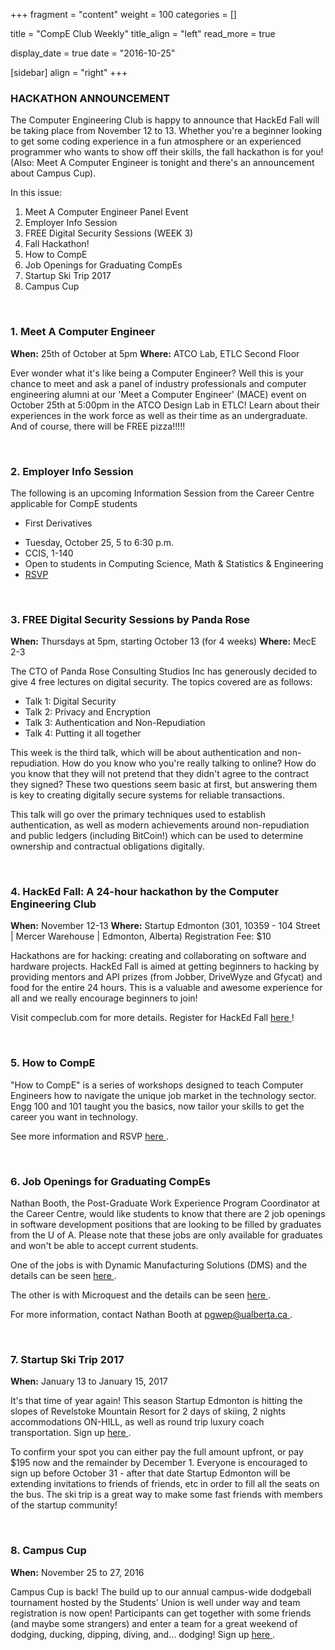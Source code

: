 
+++
fragment = "content"
weight = 100
categories = []

title = "CompE Club Weekly"
title_align = "left"
read_more = true

display_date = true
date = "2016-10-25" 

[sidebar]
  align = "right"
+++
### HACKATHON ANNOUNCEMENT


The Computer Engineering Club is happy to announce that HackEd Fall will be taking place from November 12 to 13. Whether you're a beginner looking to get some coding experience in a fun atmosphere or an experienced programmer who wants to show off their skills, the fall hackathon is for you! (Also: Meet A Computer Engineer is tonight and there's an announcement about Campus Cup).

In this issue:
1. Meet A Computer Engineer Panel Event
2. Employer Info Session
3. FREE Digital Security Sessions (WEEK 3)
4. Fall Hackathon!
5. How to CompE
6. Job Openings for Graduating CompEs
7. Startup Ski Trip 2017
8. Campus Cup

</br>

### 1. Meet A Computer Engineer


**When:**  25th of October at 5pm
**Where:** ATCO Lab, ETLC Second Floor

Ever wonder what it's like being a Computer Engineer?
Well this is your chance to meet and ask a panel of industry professionals and computer engineering alumni at our 'Meet a Computer Engineer' (MACE) event on October 25th at 5:00pm in the ATCO Design Lab in ETLC! Learn about their experiences in the work force as well as their time as an undergraduate. And of course, there will be FREE pizza!!!!!

</br>

### 2. Employer Info Session

The following is an upcoming Information Session from the Career Centre applicable for CompE students
* First Derivatives
+ Tuesday, October 25, 5 to 6:30 p.m.
+ CCIS, 1-140
+ Open to students in Computing Science, Math & Statistics & Engineering
+ [RSVP ](http://compeclub.us9.list-manage2.com/track/click?u=25f7181ad1da5b9eef1f7deea&id=be8b12130a&e=5ed82361f6)

</br>

### 3. FREE Digital Security Sessions by Panda Rose

**When:** Thursdays at 5pm, starting October 13 (for 4 weeks)
**Where:** MecE 2-3

The CTO of Panda Rose Consulting Studios Inc has generously decided to give 4 free lectures on digital security. The topics covered are as follows:
* Talk 1: Digital Security
* Talk 2: Privacy and Encryption
* Talk 3: Authentication and Non-Repudiation
* Talk 4: Putting it all together

This week is the third talk, which will be about authentication and non-repudiation.  How do you know who you're really talking to online? How do you know that they will not pretend that they didn't agree to the contract they signed? These two questions seem basic at first, but answering them is key to creating digitally secure systems for reliable transactions.

This talk will go over the primary techniques used to establish authentication, as well as modern achievements around non-repudiation and public ledgers (including BitCoin!) which can be used to determine ownership and contractual obligations digitally.

</br>

### 4. HackEd Fall: A 24-hour hackathon by the Computer Engineering Club
**When:** November 12-13
**Where:** Startup Edmonton (301, 10359 - 104 Street | Mercer Warehouse |  Edmonton, Alberta)
Registration Fee: $10

Hackathons are for hacking: creating and collaborating on software and hardware projects. HackEd Fall is aimed at getting beginners to hacking by providing mentors and API prizes (from Jobber, DriveWyze and Gfycat) and food for the entire 24 hours. This is a valuable and awesome experience for all and we really encourage beginners to join!

Visit compeclub.com for more details. Register for HackEd Fall [here ](https://compeclub.typeform.com/to/lqxHyD) !

</br>

### 5. How to CompE


"How to CompE" is a series of workshops designed to teach Computer Engineers how to navigate the unique job market in the technology sector. Engg 100 and 101 taught you the basics, now tailor your skills to get the career you want in technology.

See more information and RSVP [here ](https://www.eventbrite.ca/e/how-to-compe-workshops-tickets-28848730329) .

</br>

### 6. Job Openings for Graduating CompEs


Nathan Booth, the Post-Graduate Work Experience Program Coordinator at the Career Centre, would like students to know that there are 2 job openings in software development positions that are looking to be filled by graduates from the U of A. Please note that these jobs are only available for graduates and won't be able to accept current students.

One of the jobs is with Dynamic Manufacturing Solutions (DMS) and the details can be seen [here ](https://drive.google.com/a/ualberta.ca/file/d/0B2glo4nix35NV0pFWUZCdnZrajNqdlBFWUdKanllSy1uaGM0/view?usp=sharing) .

The other is with Microquest and the details can be seen [here ](https://drive.google.com/a/ualberta.ca/file/d/0B2glo4nix35NczdVbG9iTXAzSmtDUkdXbFVGTjNHVUNlZWpZ/view?usp=sharing) .

For more information, contact Nathan Booth at [pgwep@ualberta.ca ](mailto:pgwep@ualberta.ca) .

</br>

### 7. Startup Ski Trip 2017

**When:** January 13 to January 15, 2017

It's that time of year again! This season Startup Edmonton is hitting the slopes of Revelstoke Mountain Resort for 2 days of skiing, 2 nights accommodations ON-HILL, as well as round trip luxury coach transportation. Sign up [here ](http://t.sidekickopen06.com/e1t/c/5/f18dQhb0S7lC8dDMPbW2n0x6l2B9nMJW7t5XZs1pgFyCW5wvqWg7fKcYgW3MPft-56dJpzf3G26KH02?t=https%3A%2F%2Fwww.backsidetours.com%2Ftrip%2FCSTU16-S1701&si=5444193433157632π=929db311-1f27-4b22-aede-fefadc458f3f) .

To confirm your spot you can either pay the full amount upfront, or pay $195 now and the remainder by December 1. Everyone is encouraged to sign up before October 31 - after that date Startup Edmonton will be extending invitations to friends of friends, etc in order to fill all the seats on the bus. The ski trip is a great way to make some fast friends with members of the startup community!

</br>

### 8. Campus Cup

**When:** November 25 to 27, 2016

Campus Cup is back! The build up to our annual campus-wide dodgeball tournament hosted by the Students' Union is well under way and team registration is now open! Participants can get together with some friends (and maybe some strangers) and enter a team for a great weekend of dodging, ducking, dipping, diving, and... dodging!
Sign up [here ](http://uasuevents.ca/campuscup) .

</br>
